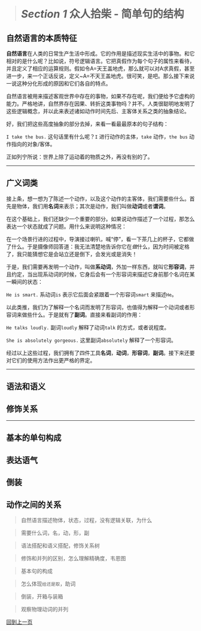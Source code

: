 ># *Section 1* 众人拾柴 - 简单句的结构


## 自然语言的本质特征

**自然语言**在人类的日常生产生活中形成。它的作用是描述现实生活中的事物。和它相对的是什么呢？比如说，符号逻辑语言。它把真假作为每个句子的属性来看待，并且定义了相应的运算规则。假如令A=天王盖地虎，那么就可以对A求真假，甚至进一步，来一个正话反说，定义~A=不天王盖地虎。很可笑，是吧。那么接下来说一说这种分化形成的原因和它们各自的特点。

自然语言被用来描述客观世界中存在的事物，如果不存在呢，我们便给予它虚构的能力。严格地讲，自然界存在因果、转折这类事物吗？并不。人类很聪明地发明了这些逻辑概念，并以此来表述诸如动作时间先后、主客体关系之类的抽象结论。

好，我们把这些高度抽象的部分去掉，来看一看最最原本的句子结构：

`I take the bus.` 这句话里有什么呢？`I` 进行动作的主体，`take` 动作，`the bus` 动作指向的对象/客体。

正如列宁所说：世界上除了运动着的物质之外，再没有别的了。

---

## 广义词类

接上条，想一想为了陈述一个动作，以及这个动作的主客体，我们需要些什么。首先是物体，我们用**名词**来表示；其次是动作，我们叫做**动词**或者**谓词**。

在这个基础上，我们还缺少一个重要的部分。如果说动作描述了一个过程，那怎么表达一个状态就成了问题。用什么来说明这种情况：

在一个场景行进的过程中，导演接过喇叭，喊“停”，看一下茶几上的杯子，它都做了什么。于是摄像师回答道：我无法清楚地告诉你它在*做*什么，因为时间被定格了，我只能猜想它是会站立还是倒下，会发光或是消失！

于是，我们需要再发明一个动作，叫做**系动词**，外加一样东西，就叫它**形容词**，并且约定，当出现系动词的时候，它身后会有一个形容词来描述它身前那个名词在某一瞬间的状态：

`He is smart.` 系动词`is` 表示它后面会紧跟着一个形容词`smart` 来描述`He`。

以此类推，我们为了解释一个名词而发明了形容词，也值得为解释一个动词或者形容词来做些什么。于是就有了**副词**。直接来看副词的作用：

`He talks loudly.` 副词`loudly` 解释了动词`talk` 的方式，或者说程度。

`She is absolutely gorgeous.` 这里副词`absolutely` 解释了一个形容词。

经过以上这些过程，我们拥有了四件工具**名词**，**动词**，**形容词**，**副词**。接下来还要对它们的使用方法作出更严格的界定。

---

## 语法和语义



## 修饰关系
---


## 基本的单句构成



## 表达语气



## 倒装



## 动作之间的关系




> 自然语言描述物体，状态，过程，没有逻辑关联，为什么

> 需要什么词，名，动，形，副

> 语法搭配和语义搭配，修饰关系树

> 修饰和并列的区别，怎么理解精确度，韦恩图

> 基本句的构成

> 怎么体现`给还是取`，助词

> 倒装，开箱与装箱

> 观察物理动词的并列








[回到上一页](2017-05-13.md)
